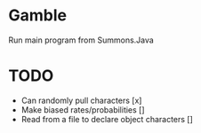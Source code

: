 # Gamble
Run main program from Summons.Java

# TODO

<ul>
  <li>Can randomly pull characters [x]</li>
  <li>Make biased rates/probabilities []</li>
  <li>Read from a file to declare object characters []</li>
</ul>
